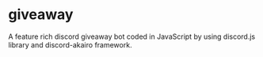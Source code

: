 # giveaway
A feature rich discord giveaway bot coded in JavaScript by using discord.js library and discord-akairo framework.
